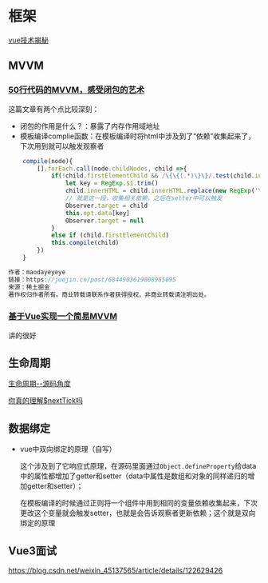 # 框架

[vue技术揭秘](https://ustbhuangyi.github.io/vue-analysis/v2/prepare/)

## MVVM

### [50行代码的MVVM，感受闭包的艺术](https://juejin.cn/post/6844903619808985095)

这篇文章有两个点比较深刻：

- 闭包的作用是什么？：暴露了内存作用域地址
- 模板编译complie函数：在模板编译时将html中涉及到了“依赖”收集起来了，下次用到就可以触发观察者

```js
    compile(node){
        [].forEach.call(node.childNodes, child =>{
            if(!child.firstElementChild && /\{\{(.*)\}\}/.test(child.innerHTML)){
                let key = RegExp.$1.trim()
                child.innerHTML = child.innerHTML.replace(new RegExp('\\{\\{\\s*'+ key +'\\s*\\}\\}', 'gm'),this.opt.data[key]) 
                // 就是这一段，收集相关依赖，之后在setter中可以触发
                Observer.target = child
                this.opt.data[key] 
                Observer.target = null
            }
            else if (child.firstElementChild) 
            this.compile(child)
        })
    } 

作者：maodayeyeye
链接：https://juejin.cn/post/6844903619808985095
来源：稀土掘金
著作权归作者所有。商业转载请联系作者获得授权，非商业转载请注明出处。
```

### [基于Vue实现一个简易MVVM](https://juejin.cn/post/6844904099704471559)

讲的很好



## 生命周期

[生命周期--源码角度](https://ustbhuangyi.github.io/vue-analysis/v2/components/lifecycle.html#beforemount-mounted)



[你真的理解$nextTick吗](https://juejin.cn/post/6844903843197616136)



## 数据绑定

- vue中双向绑定的原理（自写）

  这个涉及到了它响应式原理，在源码里面通过`Object.defineProperty`给data中的属性都增加了getter和setter（data中属性是数组和对象的同样递归的增加getter和setter）；

  在模板编译的时候通过正则将一个组件中用到相同的变量依赖收集起来，下次更改这个变量就会触发setter，也就是会告诉观察者更新依赖；这个就是双向绑定的原理







## Vue3面试

https://blog.csdn.net/weixin_45137565/article/details/122629426